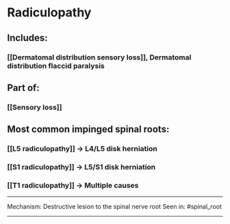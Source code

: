 # Radiculopathy
## Includes:
### [[Dermatomal distribution sensory loss]], Dermatomal distribution flaccid paralysis 
## Part of:
### [[Sensory loss]]
## Most common impinged spinal roots:
### [[L5 radiculopathy]] -> L4/L5 disk herniation 
### [[S1 radiculopathy]] -> L5/S1 disk herniation 
### [[T1 radiculopathy]] -> Multiple causes

---
Mechanism: Destructive lesion to the spinal nerve root 
Seen in: #spinal_root 

---